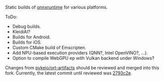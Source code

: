Static builds of [onnxruntime](https://github.com/microsoft/onnxruntime) for various platforms.

ToDo:
- Debug builds.
- KleidiAI?
- Builds for Android.
- Builds for iOS.
- Custom CMake build of Emscripten.
- Add NPU-based execution providers (QNN?, Intel OpenVINO?, ...).
- Option to compile WebGPU ep with Vulkan backend under Windows?

Changes from [pykeio/ort-artifacts](https://github.com/pykeio/ort-artifacts) should be reviewed and merged into this fork.
Currently, the latest commit until reviewed was [2793c2e](https://github.com/pykeio/ort-artifacts/tree/2793c2e33712de2f5c19435af438c95ceada8085).
